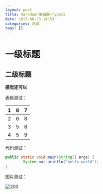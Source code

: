 ```yaml
---
layout: post
title: markdown编辑器—Typora
date: 2017-06-23 14:53
categories: 测试
tags: []
---
```


# 一级标题

## 二级标题

**感觉还可以**

表格测试：

| 1    | 6    | 7    |
| ---- | ---- | ---- |
| 2    | 6    | 8    |
| 3    | 5    | 8    |
| 4    | 5    | 9    |

代码测试：

```java
public static void main(String[] args) {
        System.out.println("hello world");
}
```
图片测试：

![200](/Users/enterprising/Pictures/200.jpeg)